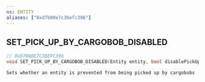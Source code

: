 ```yaml
---
ns: ENTITY
aliases: ["0xd7b80e7c3befc396"]
---
```

## SET_PICK_UP_BY_CARGOBOB_DISABLED

```c
// 0xD7B80E7C3BEFC396
void SET_PICK_UP_BY_CARGOBOB_DISABLED(Entity entity, bool disablePickUp);
```

```
Sets whether an entity is prevented from being picked up by cargobobs
```
